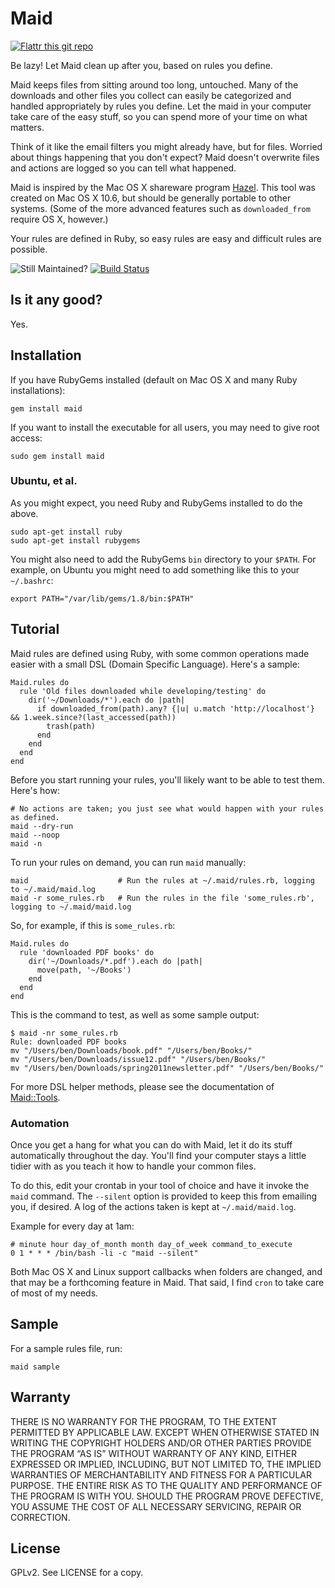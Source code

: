 # Maid

[![Flattr this git repo](http://api.flattr.com/button/flattr-badge-large.png)](https://flattr.com/submit/auto?user_id=benjaminoakes&url=https://github.com/benjaminoakes/maid&title=maid&language=en_GB&tags=github&category=software)

Be lazy!  Let Maid clean up after you, based on rules you define.

Maid keeps files from sitting around too long, untouched.  Many of the downloads and other files you collect can easily be categorized and handled appropriately by rules you define.  Let the maid in your computer take care of the easy stuff, so you can spend more of your time on what matters.

Think of it like the email filters you might already have, but for files.  Worried about things happening that you don't expect?  Maid doesn't overwrite files and actions are logged so you can tell what happened.

Maid is inspired by the Mac OS X shareware program [Hazel](http://www.noodlesoft.com/hazel.php).  This tool was created on Mac OS X 10.6, but should be generally portable to other systems.  (Some of the more advanced features such as `downloaded_from` require OS X, however.)

Your rules are defined in Ruby, so easy rules are easy and difficult rules are possible.

![Still Maintained?](http://stillmaintained.com/benjaminoakes/maid.png)
[![Build Status](http://travis-ci.org/benjaminoakes/maid.png)](http://travis-ci.org/benjaminoakes/maid)

## Is it any good?

Yes.

## Installation

If you have RubyGems installed (default on Mac OS X and many Ruby installations):

    gem install maid

If you want to install the executable for all users, you may need to give root access:

    sudo gem install maid

### Ubuntu, et al.

As you might expect, you need Ruby and RubyGems installed to do the above.

    sudo apt-get install ruby
    sudo apt-get install rubygems

You might also need to add the RubyGems `bin` directory to your `$PATH`.  For example, on Ubuntu you might need to add something like this to your `~/.bashrc`:

    export PATH="/var/lib/gems/1.8/bin:$PATH"

## Tutorial

Maid rules are defined using Ruby, with some common operations made easier with a small DSL (Domain Specific Language).  Here's a sample:

    Maid.rules do
      rule 'Old files downloaded while developing/testing' do
        dir('~/Downloads/*').each do |path|
          if downloaded_from(path).any? {|u| u.match 'http://localhost'} && 1.week.since?(last_accessed(path))
            trash(path)
          end
        end
      end
    end

Before you start running your rules, you'll likely want to be able to test them.  Here's how:

    # No actions are taken; you just see what would happen with your rules as defined.
    maid --dry-run
    maid --noop
    maid -n

To run your rules on demand, you can run `maid` manually:

    maid                    # Run the rules at ~/.maid/rules.rb, logging to ~/.maid/maid.log
    maid -r some_rules.rb   # Run the rules in the file 'some_rules.rb', logging to ~/.maid/maid.log

So, for example, if this is `some_rules.rb`:

    Maid.rules do
      rule 'downloaded PDF books' do
        dir('~/Downloads/*.pdf').each do |path|
          move(path, '~/Books')
        end
      end
    end

This is the command to test, as well as some sample output:

    $ maid -nr some_rules.rb
    Rule: downloaded PDF books
    mv "/Users/ben/Downloads/book.pdf" "/Users/ben/Books/"
    mv "/Users/ben/Downloads/issue12.pdf" "/Users/ben/Books/"
    mv "/Users/ben/Downloads/spring2011newsletter.pdf" "/Users/ben/Books/"

For more DSL helper methods, please see the documentation of [Maid::Tools](http://rubydoc.info/gems/maid/0.1.0/Maid/Tools).

### Automation

Once you get a hang for what you can do with Maid, let it do its stuff automatically throughout the day.  You'll find your computer stays a little tidier with as you teach it how to handle your common files.

To do this, edit your crontab in your tool of choice and have it invoke the `maid` command.  The `--silent` option is provided to keep this from emailing you, if desired.  A log of the actions taken is kept at `~/.maid/maid.log`.

Example for every day at 1am:

    # minute hour day_of_month month day_of_week command_to_execute
    0 1 * * * /bin/bash -li -c "maid --silent"

Both Mac OS X and Linux support callbacks when folders are changed, and that may be a forthcoming feature in Maid.  That said, I find `cron` to take care of most of my needs.

## Sample

For a sample rules file, run:

    maid sample

## Warranty

THERE IS NO WARRANTY FOR THE PROGRAM, TO THE EXTENT PERMITTED BY APPLICABLE LAW. EXCEPT WHEN OTHERWISE STATED IN WRITING THE COPYRIGHT HOLDERS AND/OR OTHER PARTIES PROVIDE THE PROGRAM “AS IS” WITHOUT WARRANTY OF ANY KIND, EITHER EXPRESSED OR IMPLIED, INCLUDING, BUT NOT LIMITED TO, THE IMPLIED WARRANTIES OF MERCHANTABILITY AND FITNESS FOR A PARTICULAR PURPOSE. THE ENTIRE RISK AS TO THE QUALITY AND PERFORMANCE OF THE PROGRAM IS WITH YOU. SHOULD THE PROGRAM PROVE DEFECTIVE, YOU ASSUME THE COST OF ALL NECESSARY SERVICING, REPAIR OR CORRECTION.

## License

GPLv2.  See LICENSE for a copy.
